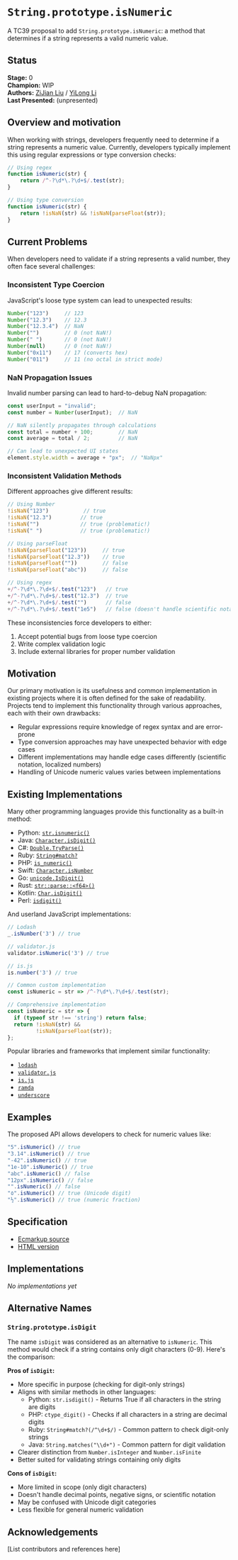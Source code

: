 # `String.prototype.isNumeric`

A TC39 proposal to add `String.prototype.isNumeric`: a method that determines if a string represents a valid numeric value.

## Status

**Stage:** 0  \
**Champion:** WIP  \
**Authors:** [ZiJian Liu](@lxxyx) / [YiLong Li](@umuoy1)  \
**Last Presented:** (unpresented)

## Overview and motivation

When working with strings, developers frequently need to determine if a string represents a numeric value. Currently, developers typically implement this using regular expressions or type conversion checks:

```js
// Using regex
function isNumeric(str) {
    return /^-?\d*\.?\d+$/.test(str);
}

// Using type conversion
function isNumeric(str) {
    return !isNaN(str) && !isNaN(parseFloat(str));
}
```

## Current Problems

When developers need to validate if a string represents a valid number, they often face several challenges:

### Inconsistent Type Coercion

JavaScript's loose type system can lead to unexpected results:

```js
Number("123")     // 123
Number("12.3")    // 12.3
Number("12.3.4")  // NaN
Number("")        // 0 (not NaN!)
Number(" ")       // 0 (not NaN!)
Number(null)      // 0 (not NaN!)
Number("0x11")    // 17 (converts hex)
Number("011")     // 11 (no octal in strict mode)
```

### NaN Propagation Issues

Invalid number parsing can lead to hard-to-debug NaN propagation:

```js
const userInput = "invalid";
const number = Number(userInput);  // NaN

// NaN silently propagates through calculations
const total = number + 100;        // NaN
const average = total / 2;         // NaN

// Can lead to unexpected UI states
element.style.width = average + "px";  // "NaNpx"
```

### Inconsistent Validation Methods

Different approaches give different results:

```js
// Using Number
!isNaN("123")           // true
!isNaN("12.3")         // true
!isNaN("")             // true (problematic!)
!isNaN(" ")            // true (problematic!)

// Using parseFloat
!isNaN(parseFloat("123"))     // true
!isNaN(parseFloat("12.3"))    // true
!isNaN(parseFloat(""))        // false
!isNaN(parseFloat("abc"))     // false

// Using regex
+/^-?\d*\.?\d+$/.test("123")   // true
+/^-?\d*\.?\d+$/.test("12.3")  // true
+/^-?\d*\.?\d+$/.test("")      // false
+/^-?\d*\.?\d+$/.test("1e5")   // false (doesn't handle scientific notation)
```

These inconsistencies force developers to either:
1. Accept potential bugs from loose type coercion
2. Write complex validation logic
3. Include external libraries for proper number validation

## Motivation

Our primary motivation is its usefulness and common implementation in existing projects where it is often defined for the sake of readability. Projects tend to implement this functionality through various approaches, each with their own drawbacks:

- Regular expressions require knowledge of regex syntax and are error-prone
- Type conversion approaches may have unexpected behavior with edge cases
- Different implementations may handle edge cases differently (scientific notation, localized numbers)
- Handling of Unicode numeric values varies between implementations

## Existing Implementations

Many other programming languages provide this functionality as a built-in method:

- Python: [`str.isnumeric()`](https://docs.python.org/3/library/stdtypes.html#str.isnumeric)
- Java: [`Character.isDigit()`](https://docs.oracle.com/javase/8/docs/api/java/lang/Character.html#isDigit-char-)
- C#: [`Double.TryParse()`](https://learn.microsoft.com/en-us/dotnet/api/system.double.tryparse)
- Ruby: [`String#match?`](https://ruby-doc.org/core-3.0.0/String.html#method-i-match-3F)
- PHP: [`is_numeric()`](https://www.php.net/manual/en/function.is-numeric.php)
- Swift: [`Character.isNumber`](https://developer.apple.com/documentation/swift/character/3127017-isnumber)
- Go: [`unicode.IsDigit()`](https://pkg.go.dev/unicode#IsDigit)
- Rust: [`str::parse::<f64>()`](https://doc.rust-lang.org/std/primitive.str.html#method.parse)
- Kotlin: [`Char.isDigit()`](https://kotlinlang.org/api/latest/jvm/stdlib/kotlin.text/is-digit.html)
- Perl: [`isdigit()`](https://perldoc.perl.org/functions/isdigit)

And userland JavaScript implementations:

```js
// Lodash
_.isNumber('3') // true

// validator.js
validator.isNumeric('3') // true

// is.js
is.number('3') // true

// Common custom implementation
const isNumeric = str => /^-?\d*\.?\d+$/.test(str);

// Comprehensive implementation
const isNumeric = str => {
  if (typeof str !== 'string') return false;
  return !isNaN(str) && 
         !isNaN(parseFloat(str));
};
```

Popular libraries and frameworks that implement similar functionality:

- [`lodash`](https://lodash.com/docs/#isNumber)
- [`validator.js`](https://github.com/validatorjs/validator.js)
- [`is.js`](https://is.js.org/)
- [`ramda`](https://ramdajs.com/)
- [`underscore`](https://underscorejs.org/)

## Examples

The proposed API allows developers to check for numeric values like:

```js
"5".isNumeric() // true
"3.14".isNumeric() // true
"-42".isNumeric() // true
"1e-10".isNumeric() // true
"abc".isNumeric() // false
"12px".isNumeric() // false
"".isNumeric() // false
"٥".isNumeric() // true (Unicode digit)
"½".isNumeric() // true (numeric fraction)
```

## Specification

- [Ecmarkup source](spec.emu)
- [HTML version](https://lxxyx.github.io/proposal-string-isnumeric/)

## Implementations

_No implementations yet_

## Alternative Names

### `String.prototype.isDigit`

The name `isDigit` was considered as an alternative to `isNumeric`. This method would check if a string contains only digit characters (0-9). Here's the comparison:

**Pros of `isDigit`:**
- More specific in purpose (checking for digit-only strings)
- Aligns with similar methods in other languages:
  - Python: `str.isdigit()` - Returns True if all characters in the string are digits
  - PHP: `ctype_digit()` - Checks if all characters in a string are decimal digits
  - Ruby: `String#match?(/^\d+$/)` - Common pattern to check digit-only strings
  - Java: `String.matches("\\d+")` - Common pattern for digit validation
- Clearer distinction from `Number.isInteger` and `Number.isFinite`
- Better suited for validating strings containing only digits

**Cons of `isDigit`:**
- More limited in scope (only digit characters)
- Doesn't handle decimal points, negative signs, or scientific notation
- May be confused with Unicode digit categories
- Less flexible for general numeric validation

## Acknowledgements

[List contributors and references here]
